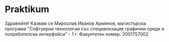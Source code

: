 # Praktikum
Здравейте!
Казвам се Мирослав Иванов Армянов, магистърска програма "Софтуерни технологии със специализация графични среди и потребителски интерфейси" - 1 г.
Факултетен номер: 2001757002

